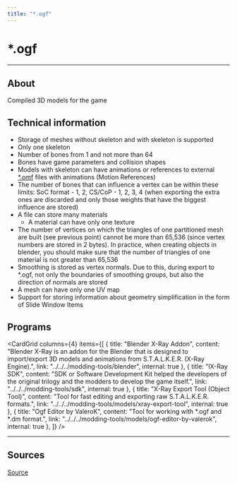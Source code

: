 ```yaml
---
title: "*.ogf"
---
```


# *.ogf

___

## About

Compiled 3D models for the game

## Technical information

- Storage of meshes without skeleton and with skeleton is supported
- Only one skeleton
- Number of bones from 1 and not more than 64
- Bones have game parameters and collision shapes
- Models with skeleton can have animations or references to external [*.omf](../animations/omf.md) files with animations (Motion References)
- The number of bones that can influence a vertex can be within these limits: SoC format - 1, 2, CS/CoP - 1, 2, 3, 4 (when exporting the extra ones are discarded and only those weights that have the biggest influence are stored)
- A file can store many materials
  - A material can have only one texture
- The number of vertices on which the triangles of one partitioned mesh are built (see previous point) cannot be more than 65,536 (since vertex numbers are stored in 2 bytes). In practice, when creating objects in blender, you should make sure that the number of triangles of one material is not greater than 65,536
- Smoothing is stored as vertex normals. Due to this, during export to *.ogf, not only the boundaries of smoothing groups, but also the direction of normals are stored
- A mesh can have only one UV map
- Support for storing information about geometry simplification in the form of Slide Window Items

## Programs

<CardGrid
  columns={4}
  items={[
    {
      title: "Blender X-Ray Addon",
      content: "Blender X-Ray is an addon for the Blender that is designed to import/export 3D models and animations from S.T.A.L.K.E.R. (X-Ray Engine).",
      link: "../../../modding-tools/blender",
      internal: true
    },
    {
      title: "IX-Ray SDK",
      content: "SDK or Software Development Kit helped the developers of the original trilogy and the modders to develop the game itself.",
      link: "../../../modding-tools/sdk",
      internal: true
    },
    {
      title: "X-Ray Export Tool (Object Tool)",
      content: "Tool for fast editing and exporting raw S.T.A.L.K.E.R. formats.",
      link: "../../../modding-tools/models/xray-export-tool",
      internal: true
    },
    {
      title: "Ogf Editor by ValeroK",
      content: "Tool for working with *.ogf and \*.dm format.",
      link: "../../../modding-tools/models/ogf-editor-by-valerok",
      internal: true
    },
  ]}
/>

___

## Sources

[Source](https://github.com/PavelBlend/blender-xray/wiki/Formats#ogf)
